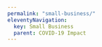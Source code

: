 ```yaml
---
permalink: "small-business/"
eleventyNavigation:
  key: Small Business
  parent: COVID-19 Impact
---
```

